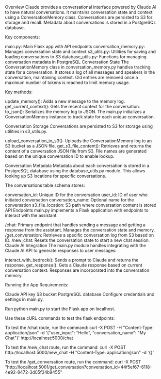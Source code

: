 Overview
Claude provides a conversational interface powered by Claude AI to have natural conversations. It maintains conversation state and context using a ConversationMemory class. Conversations are persisted to S3 for storage and recall. Metadata about conversations is stored in a PostgreSQL database.

Key components:

main.py: Main Flask app with API endpoints
conversation_memory.py: Manages conversation state and context
s3_utils.py: Utilities for saving and loading conversations to S3
database_utils.py: Functions for managing conversation metadata in PostgreSQL
Conversation State
The ConversationMemory class in conversation_memory.py handles tracking state for a conversation. It stores a log of all messages and speakers in the conversation, maintaining context. Old entries are removed once a maximum number of tokens is reached to limit memory usage.

Key methods:

update_memory(): Adds a new message to the memory log.
get_current_context(): Gets the recent context for the conversation.
to_json(): Serializes the memory log to JSON.
The main.py initializes a ConversationMemory instance to track state for each unique conversation.

Conversation Storage
Conversations are persisted to S3 for storage using utilities in s3_utils.py.

upload_conversation_to_s3(): Uploads the ConversationMemory log to an S3 bucket as a JSON file.
get_s3_file_content(): Retrieves and returns the content of a conversation JSON file from S3.
File names are generated based on the unique conversation ID to enable lookup.

Conversation Metadata
Metadata about each conversation is stored in a PostgreSQL database using the database_utils.py module. This allows looking up S3 locations for specific conversations.

The conversations table schema stores:

conversation_id: Unique ID for the conversation
user_id: ID of user who initiated conversation
conversation_name: Optional name for the conversation
s3_file_location: S3 path where conversation content is stored
API Endpoints
main.py implements a Flask application with endpoints to interact with the assistant.

/chat: Primary endpoint that handles sending a message and getting a response from the assistant. Manages the conversation state and memory.
/get_conversation: Retrieves a specific conversation log from S3 based on ID.
/new_chat: Resets the conversation state to start a new chat session.
Claude AI Integration
The main.py module handles integrating with the Claude AI API to generate responses to user messages:

interact_with_bedrock(): Sends a prompt to Claude and returns the response.
get_response(): Gets a Claude response based on current conversation context.
Responses are incorporated into the conversation memory.

Running the App
Requirements:

Claude API key
S3 bucket
PostgreSQL database
Configure credentials and settings in main.py.

Run python main.py to start the Flask app on localhost.


Use these cURL commands to test the flask endpoints:

To test the /chat route, run the command:
    curl -X POST -H "Content-Type: application/json" -d '{"user_input": "Hello", "conversation_name": "My Chat"}' http://localhost:5000/chat

To test the /new_chat route, run the command:
    curl -X POST http://localhost:5000/new_chat -H "Content-Type: application/json" -d '{}'

To test the /get_conversation route, run the command:
    curl -X POST "http://localhost:5001/get_conversation?conversation_id=44f5ef67-6118-4e92-8472-3d05f34b9455"

